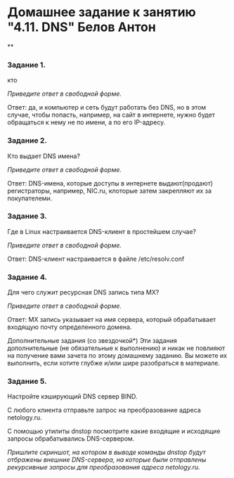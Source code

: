 # Домашнее задание к занятию "4.11. DNS" Белов Антон
**

### Задание 1.
кто 

*Приведите ответ в свободной форме.*

Ответ: да, и компьютер и сеть будут работать без DNS, но в этом случае, чтобы попасть, например, на сайт в интернете, нужно будет обращаться к нему не по имени, а по его IP-адресу.

### Задание 2.
Кто выдает DNS имена?

*Приведите ответ в свободной форме.*

Ответ: DNS-имена, которые доступы в интернете выдают(продают) регистраторы, например, NIC.ru, клоторые затем закрепляют их за покупателеми.

### Задание 3.
Где в Linux настраивается DNS-клиент в простейшем случае?

*Приведите ответ в свободной форме.*

Ответ: DNS-клиент настраивается в файле /etc/resolv.conf

### Задание 4.
Для чего служит ресурсная DNS запись типа MX?

*Приведите ответ в свободной форме.*

Ответ: MX запись указывает на имя сервера, который обрабатывает входящую почту определенного домена.

Дополнительные задания (со звездочкой*)
Эти задания дополнительные (не обязательные к выполнению) и никак не повлияют на получение вами зачета по этому домашнему заданию. Вы можете их выполнить, если хотите глубже и/или шире разобраться в материале.

### Задание 5.
Настройте кэширующий DNS сервер BIND.

С любого клиента отправьте запрос на преобразование адреса netology.ru.

С помощью утилиты dnstop посмотрите какие входящие и исходящие запросы обрабатывались DNS-сервером.

*Пришлите скриншот, на котором в выводе команды dnstop будут отбражены внешние DNS-сервера, на которые были отправлены рекурсивные запросы для преобразования адреса netology.ru.*
